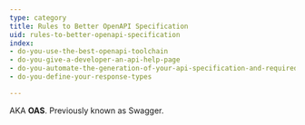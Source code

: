 ```yaml
---
type: category
title: Rules to Better OpenAPI Specification
uid: rules-to-better-openapi-specification
index:
- do-you-use-the-best-openapi-toolchain
- do-you-give-a-developer-an-api-help-page
- do-you-automate-the-generation-of-your-api-specification-and-required-clients
- do-you-define-your-response-types

---
```

<p>AKA&#160;<b>OAS</b>. Previously known as&#160;Swagger.<br></p>


